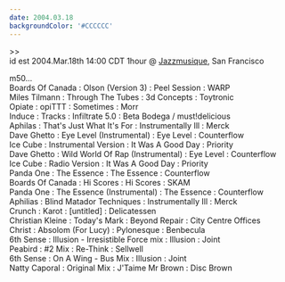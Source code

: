 ```yaml
---
date: 2004.03.18
backgroundColor: '#CCCCCC'
---
```


\>>  
id est 2004.Mar.18th 14:00 CDT 1hour @ [Jazzmusique](http://www.netmusique.com/), San Francisco  

m50...  
Boards Of Canada : Olson (Version 3) : Peel Session : WARP  
Miles Tilmann : Through The Tubes : 3d Concepts : Toytronic  
Opiate : opiTTT : Sometimes : Morr  
Induce : Tracks : Infiltrate 5.0 : Beta Bodega / must!delicious  
Aphilas : That's Just What It's For : Instrumentally Ill : Merck  
Dave Ghetto : Eye Level (Instrumental) : Eye Level : Counterflow  
Ice Cube : Instrumental Version : It Was A Good Day : Priority  
Dave Ghetto : Wild World Of Rap (Instrumental) : Eye Level : Counterflow  
Ice Cube : Radio Version : It Was A Good Day : Priority  
Panda One : The Essence : The Essence : Counterflow  
Boards Of Canada : Hi Scores : Hi Scores : SKAM  
Panda One : The Essence (Instrumental) : The Essence : Counterflow  
Aphilias : Blind Matador Techniques : Instrumentally Ill : Merck  
Crunch : Karot : \[untitled\] : Delicatessen  
Christian Kleine : Today's Mark : Beyond Repair : City Centre Offices  
Christ : Absolom (For Lucy) : Pylonesque : Benbecula  
6th Sense : Illusion - Irresistible Force mix : Illusion : Joint  
Peabird : #2 Mix : Re-Think : Sellwell  
6th Sense : On A Wing - Bus Mix : Illusion : Joint  
Natty Caporal : Original Mix : J'Taime Mr Brown : Disc Brown